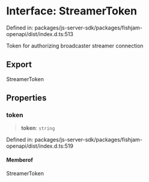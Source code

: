 # Interface: StreamerToken

Defined in: packages/js-server-sdk/packages/fishjam-openapi/dist/index.d.ts:513

Token for authorizing broadcaster streamer connection

## Export

StreamerToken

## Properties

### token

> **token**: `string`

Defined in: packages/js-server-sdk/packages/fishjam-openapi/dist/index.d.ts:519

#### Memberof

StreamerToken
